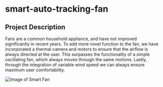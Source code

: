 # smart-auto-tracking-fan

## Project Description

Fans are a common household appliance, and have not improved significantly in recent years. To add more novel function to the fan, we have incorporated a thermal camera and motors to ensure that the airflow is always directed at the user. This surpasses the functionality of a simple oscillating fan, which always moves through the same motions. Lastly, through the integration of variable wind speed we can always ensure maximum user comfortability. 

![Image of Smart Fan](http://i68.tinypic.com/25511lz.jpg)


